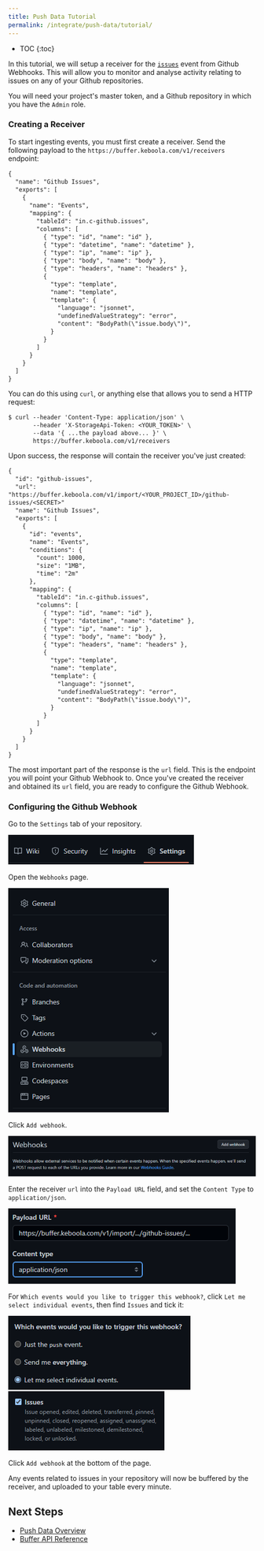 ```yaml
---
title: Push Data Tutorial
permalink: /integrate/push-data/tutorial/
---
```


* TOC
{:toc}


In this tutorial, we will setup a receiver for the [`issues`](https://docs.github.com/developers/webhooks-and-events/webhooks/webhook-events-and-payloads#issues) event from Github Webhooks. This will allow you to monitor and analyse activity relating to issues on any of your Github repositories.

You will need your project's master token, and a Github repository in which you have the `Admin` role.

### Creating a Receiver

To start ingesting events, you must first create a receiver. Send the following payload to the `https://buffer.keboola.com/v1/receivers` endpoint:
```
{
  "name": "Github Issues",
  "exports": [
    {
      "name": "Events",
      "mapping": {
        "tableId": "in.c-github.issues",
        "columns": [
          { "type": "id", "name": "id" },
          { "type": "datetime", "name": "datetime" },
          { "type": "ip", "name": "ip" },
          { "type": "body", "name": "body" },
          { "type": "headers", "name": "headers" },
          {
            "type": "template",
            "name": "template",
            "template": {
              "language": "jsonnet",
              "undefinedValueStrategy": "error",
              "content": "BodyPath(\"issue.body\")",
            }
          }
        ]
      }
    }
  ]
}
```

You can do this using `curl`, or anything else that allows you to send a HTTP request:
```
$ curl --header 'Content-Type: application/json' \
       --header 'X-StorageApi-Token: <YOUR_TOKEN>' \
       --data '{ ...the payload above... }' \
       https://buffer.keboola.com/v1/receivers
```

Upon success, the response will contain the receiver you've just created:
```
{
  "id": "github-issues",
  "url": "https://buffer.keboola.com/v1/import/<YOUR_PROJECT_ID>/github-issues/<SECRET>"
  "name": "Github Issues",
  "exports": [
    {
      "id": "events",
      "name": "Events",
      "conditions": {
        "count": 1000,
        "size": "1MB",
        "time": "2m"
      },
      "mapping": {
        "tableId": "in.c-github.issues",
        "columns": [
          { "type": "id", "name": "id" },
          { "type": "datetime", "name": "datetime" },
          { "type": "ip", "name": "ip" },
          { "type": "body", "name": "body" },
          { "type": "headers", "name": "headers" },
          {
            "type": "template",
            "name": "template",
            "template": {
              "language": "jsonnet",
              "undefinedValueStrategy": "error",
              "content": "BodyPath(\"issue.body\")",
            }
          }
        ]
      }
    }
  ]
}
```

The most important part of the response is the `url` field. This is the endpoint you will point your Github Webhook to. Once you've created the receiver and obtained its `url` field, you are ready to configure the Github Webhook.

### Configuring the Github Webhook

Go to the `Settings` tab of your repository.

![Github repository tabs](./gh-tabs.png)

Open the `Webhooks` page.

![Github settings pages](./gh-settings-webhook.png)

Click `Add webhook`.

![Github add webhook](./gh-settings-webhook-add.png)

Enter the receiver `url` into the `Payload URL` field, and set the `Content Type` to `application/json`.

![Github webhook form](./gh-settings-webhook-form.png)

For `Which events would you like to trigger this webhook?`, click `Let me select individual events`, then find `Issues` and tick it:

![Github webhook let me select individual events selected](./gh-settings-webhook-individual-events.png)
![Github webhook issues checkbox selected](./gh-settings-webhook-issues.png)

Click `Add webhook` at the bottom of the page.

Any events related to issues in your repository will now be buffered by the receiver, and uploaded to your table every minute.

## Next Steps
- [Push Data Overview](/integrate/push-data/overview/)
- [Buffer API Reference](https://buffer.keboola.com/v1/documentation/)
